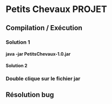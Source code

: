 # Petits Chevaux PROJET

## Compilation / Exécution

### Solution 1
#### java -jar PetitsChevaux-1.0.jar 

#### Solution 2
### Double clique sur le fichier jar

## Résolution bug
